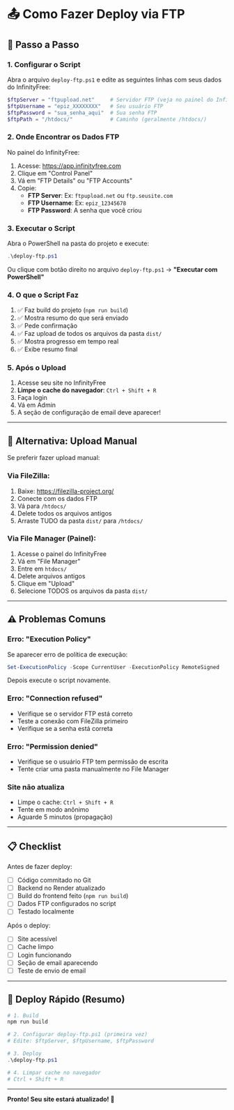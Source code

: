# 📤 Como Fazer Deploy via FTP

## 🎯 Passo a Passo

### 1. **Configurar o Script**

Abra o arquivo `deploy-ftp.ps1` e edite as seguintes linhas com seus dados do InfinityFree:

```powershell
$ftpServer = "ftpupload.net"     # Servidor FTP (veja no painel do InfinityFree)
$ftpUsername = "epiz_XXXXXXXX"   # Seu usuário FTP
$ftpPassword = "sua_senha_aqui"  # Sua senha FTP
$ftpPath = "/htdocs/"            # Caminho (geralmente /htdocs/)
```

### 2. **Onde Encontrar os Dados FTP**

No painel do InfinityFree:
1. Acesse: https://app.infinityfree.com
2. Clique em "Control Panel"
3. Vá em "FTP Details" ou "FTP Accounts"
4. Copie:
   - **FTP Server**: Ex: `ftpupload.net` ou `ftp.seusite.com`
   - **FTP Username**: Ex: `epiz_12345678`
   - **FTP Password**: A senha que você criou

### 3. **Executar o Script**

Abra o PowerShell na pasta do projeto e execute:

```powershell
.\deploy-ftp.ps1
```

Ou clique com botão direito no arquivo `deploy-ftp.ps1` → **"Executar com PowerShell"**

### 4. **O que o Script Faz**

1. ✅ Faz build do projeto (`npm run build`)
2. ✅ Mostra resumo do que será enviado
3. ✅ Pede confirmação
4. ✅ Faz upload de todos os arquivos da pasta `dist/`
5. ✅ Mostra progresso em tempo real
6. ✅ Exibe resumo final

### 5. **Após o Upload**

1. Acesse seu site no InfinityFree
2. **Limpe o cache do navegador**: `Ctrl + Shift + R`
3. Faça login
4. Vá em Admin
5. A seção de configuração de email deve aparecer!

---

## 🔧 Alternativa: Upload Manual

Se preferir fazer upload manual:

### Via FileZilla:
1. Baixe: https://filezilla-project.org/
2. Conecte com os dados FTP
3. Vá para `/htdocs/`
4. Delete todos os arquivos antigos
5. Arraste TUDO da pasta `dist/` para `/htdocs/`

### Via File Manager (Painel):
1. Acesse o painel do InfinityFree
2. Vá em "File Manager"
3. Entre em `htdocs/`
4. Delete arquivos antigos
5. Clique em "Upload"
6. Selecione TODOS os arquivos da pasta `dist/`

---

## ⚠️ Problemas Comuns

### Erro: "Execution Policy"
Se aparecer erro de política de execução:

```powershell
Set-ExecutionPolicy -Scope CurrentUser -ExecutionPolicy RemoteSigned
```

Depois execute o script novamente.

### Erro: "Connection refused"
- Verifique se o servidor FTP está correto
- Teste a conexão com FileZilla primeiro
- Verifique se a senha está correta

### Erro: "Permission denied"
- Verifique se o usuário FTP tem permissão de escrita
- Tente criar uma pasta manualmente no File Manager

### Site não atualiza
- Limpe o cache: `Ctrl + Shift + R`
- Tente em modo anônimo
- Aguarde 5 minutos (propagação)

---

## 📋 Checklist

Antes de fazer deploy:

- [ ] Código commitado no Git
- [ ] Backend no Render atualizado
- [ ] Build do frontend feito (`npm run build`)
- [ ] Dados FTP configurados no script
- [ ] Testado localmente

Após o deploy:

- [ ] Site acessível
- [ ] Cache limpo
- [ ] Login funcionando
- [ ] Seção de email aparecendo
- [ ] Teste de envio de email

---

## 🚀 Deploy Rápido (Resumo)

```powershell
# 1. Build
npm run build

# 2. Configurar deploy-ftp.ps1 (primeira vez)
# Edite: $ftpServer, $ftpUsername, $ftpPassword

# 3. Deploy
.\deploy-ftp.ps1

# 4. Limpar cache no navegador
# Ctrl + Shift + R
```

---

**Pronto! Seu site estará atualizado! 🎉**
